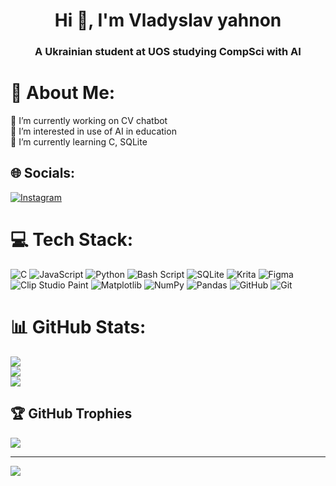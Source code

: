 <h1 align="center">Hi 👋, I'm Vladyslav yahnon</h1>
<h3 align="center">A Ukrainian student at UOS studying CompSci with AI</h3>

# 💫 About Me:
🔭 I’m currently working on CV chatbot<br>👯 I’m interested in use of AI in education<br>🌱 I’m currently learning C, SQLite


## 🌐 Socials:
[![Instagram](https://img.shields.io/badge/Instagram-%23E4405F.svg?logo=Instagram&logoColor=white)](https://instagram.com/Sarriaruva) 

# 💻 Tech Stack:
![C](https://img.shields.io/badge/c-%2300599C.svg?style=flat&logo=c&logoColor=white) ![JavaScript](https://img.shields.io/badge/javascript-%23323330.svg?style=flat&logo=javascript&logoColor=%23F7DF1E) ![Python](https://img.shields.io/badge/python-3670A0?style=flat&logo=python&logoColor=ffdd54) ![Bash Script](https://img.shields.io/badge/bash_script-%23121011.svg?style=flat&logo=gnu-bash&logoColor=white) ![SQLite](https://img.shields.io/badge/sqlite-%2307405e.svg?style=flat&logo=sqlite&logoColor=white) ![Krita](https://img.shields.io/badge/Krita-203759?style=flat&logo=krita&logoColor=EEF37B) ![Figma](https://img.shields.io/badge/figma-%23F24E1E.svg?style=flat&logo=figma&logoColor=white) ![Clip Studio Paint](https://img.shields.io/badge/ClipStudioPaint-%23CFD3D3.svg?style=flat&logo=ClipStudioPaint&logoColor=white) ![Matplotlib](https://img.shields.io/badge/Matplotlib-%23ffffff.svg?style=flat&logo=Matplotlib&logoColor=black) ![NumPy](https://img.shields.io/badge/numpy-%23013243.svg?style=flat&logo=numpy&logoColor=white) ![Pandas](https://img.shields.io/badge/pandas-%23150458.svg?style=flat&logo=pandas&logoColor=white) ![GitHub](https://img.shields.io/badge/github-%23121011.svg?style=flat&logo=github&logoColor=white) ![Git](https://img.shields.io/badge/git-%23F05033.svg?style=flat&logo=git&logoColor=white)
# 📊 GitHub Stats:
![](https://github-readme-stats.vercel.app/api?username=Minimaruva&theme=merko&hide_border=false&include_all_commits=false&count_private=true)<br/>
![](https://github-readme-streak-stats.herokuapp.com/?user=Minimaruva&theme=merko&hide_border=false)<br/>
![](https://github-readme-stats.vercel.app/api/top-langs/?username=Minimaruva&theme=merko&hide_border=false&include_all_commits=false&count_private=true&layout=compact)

## 🏆 GitHub Trophies
![](https://github-profile-trophy.vercel.app/?username=Minimaruva&theme=gruvbox&no-frame=true&no-bg=false&margin-w=4)

---
[![](https://visitcount.itsvg.in/api?id=Minimaruva&icon=0&color=8)](https://visitcount.itsvg.in)

<!-- Proudly created with GPRM ( https://gprm.itsvg.in ) -->
